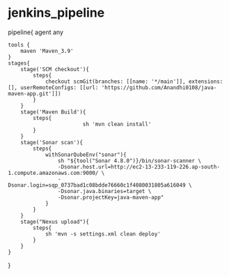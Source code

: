 # jenkins_pipeline
pipeline{
    agent any 
    
    tools {
        maven 'Maven_3.9'
    }
    stages{
        stage('SCM checkout'){
            steps{
                checkout scmGit(branches: [[name: '*/main']], extensions: [], userRemoteConfigs: [[url: 'https://github.com/Anandhi0108/java-maven-app.git']])  
            }
        }
        stage('Maven Build'){
            steps{
                            sh 'mvn clean install'
            }
        }
        stage('Sonar scan'){
            steps{
                withSonarQubeEnv("sonar"){
                    sh "${tool("Sonar 4.8.0")}/bin/sonar-scanner \
                    -Dsonar.host.url=http://ec2-13-233-119-226.ap-south-1.compute.amazonaws.com:9000/ \
                    -Dsonar.login=sqp_0737bad1c08bdde76660c1f4080031805a616049 \
                    -Dsonar.java.binaries=target \
                    -Dsonar.projectKey=java-maven-app"
                }
            }
        }
        stage("Nexus upload"){
            steps{
                sh 'mvn -s settings.xml clean deploy'
            }
        }
    }
}
